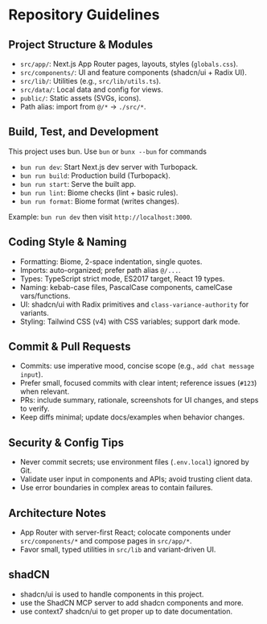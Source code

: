 # Repository Guidelines

## Project Structure & Modules
- `src/app/`: Next.js App Router pages, layouts, styles (`globals.css`).
- `src/components/`: UI and feature components (shadcn/ui + Radix UI).
- `src/lib/`: Utilities (e.g., `src/lib/utils.ts`).
- `src/data/`: Local data and config for views.
- `public/`: Static assets (SVGs, icons).
- Path alias: import from `@/*` → `./src/*`.

## Build, Test, and Development
This project uses bun. Use `bun` or `bunx --bun` for commands

- `bun run dev`: Start Next.js dev server with Turbopack.
- `bun run build`: Production build (Turbopack).
- `bun run start`: Serve the built app.
- `bun run lint`: Biome checks (lint + basic rules).
- `bun run format`: Biome format (writes changes).

Example: `bun run dev` then visit `http://localhost:3000`.

## Coding Style & Naming
- Formatting: Biome, 2-space indentation, single quotes.
- Imports: auto-organized; prefer path alias `@/...`.
- Types: TypeScript strict mode, ES2017 target, React 19 types.
- Naming: kebab-case files, PascalCase components, camelCase vars/functions.
- UI: shadcn/ui with Radix primitives and `class-variance-authority` for variants.
- Styling: Tailwind CSS (v4) with CSS variables; support dark mode.

## Commit & Pull Requests
- Commits: use imperative mood, concise scope (e.g., `add chat message input`).
- Prefer small, focused commits with clear intent; reference issues (`#123`) when relevant.
- PRs: include summary, rationale, screenshots for UI changes, and steps to verify.
- Keep diffs minimal; update docs/examples when behavior changes.

## Security & Config Tips
- Never commit secrets; use environment files (`.env.local`) ignored by Git.
- Validate user input in components and APIs; avoid trusting client data.
- Use error boundaries in complex areas to contain failures.

## Architecture Notes
- App Router with server-first React; colocate components under `src/components/*` and compose pages in `src/app/*`.
- Favor small, typed utilities in `src/lib` and variant-driven UI.

## shadCN
- shadcn/ui is used to handle components in this project.
- use the ShadCN MCP server to add shadcn components and more.
- use context7 shadcn/ui to get proper up to date documentation.
